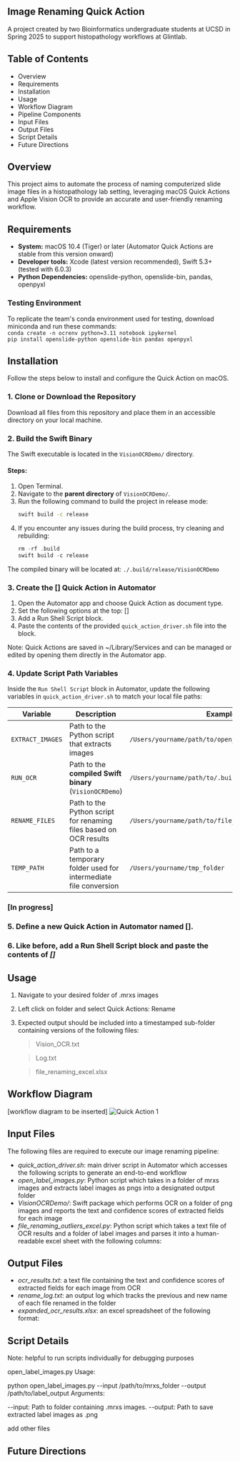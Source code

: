 ## Image Renaming Quick Action
A project created by two Bioinformatics undergraduate students at UCSD in Spring 2025 to support histopathology workflows at Glintlab.

## Table of Contents
- Overview
- Requirements
- Installation
- Usage
- Workflow Diagram
- Pipeline Components
- Input Files
- Output Files
- Script Details
- Future Directions

## Overview
This project aims to automate the process of naming computerized slide image files in a histopathology lab setting, leveraging macOS Quick Actions and Apple Vision OCR to provide an accurate and user-friendly renaming workflow.

## Requirements
- **System:** macOS 10.4 (Tiger) or later (Automator Quick Actions are stable from this version onward)
- **Developer tools:** Xcode (latest version recommended), Swift 5.3+ (tested with 6.0.3)
- **Python Dependencies:** openslide-python, openslide-bin, pandas, openpyxl

### Testing Environment
To replicate the team's conda environment used for testing, download miniconda and run these commands: <br>
`conda create -n ocrenv python=3.11 notebook ipykernel` <br>
`pip install openslide-python openslide-bin pandas openpyxl` <br>

## Installation
Follow the steps below to install and configure the Quick Action on macOS.

### 1. Clone or Download the Repository
Download all files from this repository and place them in an accessible directory on your local machine.

### 2. Build the Swift Binary
The Swift executable is located in the `VisionOCRDemo/` directory.

#### Steps:
1. Open Terminal.
2. Navigate to the **parent directory** of `VisionOCRDemo/`.
3. Run the following command to build the project in release mode:
   ```bash
   swift build -c release
4. If you encounter any issues during the build process, try cleaning and rebuilding:
   ```swift package clean
   rm -rf .build
   swift build -c release

The compiled binary will be located at:
`./.build/release/VisionOCRDemo`

### 3. Create the [] Quick Action in Automator
1. Open the Automator app and choose Quick Action as document type.
2. Set the following options at the top: []
3. Add a Run Shell Script block.
4. Paste the contents of the provided `quick_action_driver.sh` file into the block.

Note: Quick Actions are saved in ~/Library/Services and can be managed or edited by opening them directly in the Automator app.

### 4. Update Script Path Variables

Inside the `Run Shell Script` block in Automator, update the following variables in `quick_action_driver.sh` to match your local file paths:

| Variable         | Description                                                       | Example Path                                                      |
|------------------|-------------------------------------------------------------------|--------------------------------------------------------------------|
| `EXTRACT_IMAGES` | Path to the Python script that extracts images                    | `/Users/yourname/path/to/open_label_images.py`                     |
| `RUN_OCR`        | Path to the **compiled Swift binary** (`VisionOCRDemo`)           | `/Users/yourname/path/to/.build/release/VisionOCRDemo`            |
| `RENAME_FILES`   | Path to the Python script for renaming files based on OCR results | `/Users/yourname/path/to/file_renaming_outliers_excel.py`         |
| `TEMP_PATH`      | Path to a temporary folder used for intermediate file conversion  | `/Users/yourname/tmp_folder`                                      |

### [In progress]
### 5. Define a new Quick Action in Automator named [].
### 6. Like before, add a Run Shell Script block and paste the contents of *[]*


## Usage
1. Navigate to your desired folder of .mrxs images
2. Left click on folder and select Quick Actions: Rename
3. Expected output should be included into a timestamped sub-folder containing versions of the following files:
   > Vision_OCR.txt
   
   > Log.txt
   
   > file_renaming_excel.xlsx

## Workflow Diagram
[workflow diagram to be inserted]
![Quick Action 1](images/image.png "Quick Action 1")

## Input Files
The following files are required to execute our image renaming pipeline:
- *quick_action_driver.sh*: main driver script in Automator which accesses the following scripts to generate an end-to-end workflow
- *open_label_images.py*: Python script which takes in a folder of mrxs images and extracts label images as pngs into a designated output folder 
- *VisionOCRDemo/*: Swift package which performs OCR on a folder of png images and reports the text and confidence scores of extracted fields for each image
- *file_renaming_outliers_excel.py*: Python script which takes a text file of OCR results and a folder of label images and parses it into a human-readable excel sheet with the following columns:

## Output Files
- *ocr_results.txt*: a text file containing the text and confidence scores of extracted fields for each image from OCR
- *rename_log.txt*: an output log which tracks the previous and new name of each file renamed in the folder
- *expanded_ocr_results.xlsx*: an excel spreadsheet of the following format:
   
## Script Details
Note: helpful to run scripts individually for debugging purposes

open_label_images.py
Usage:

python open_label_images.py --input /path/to/mrxs_folder --output /path/to/label_output
Arguments:

--input: Path to folder containing .mrxs images.
--output: Path to save extracted label images as .png

add other files

## Future Directions

